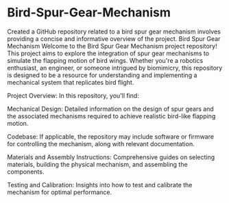 # Bird-Spur-Gear-Mechanism
Created  a GitHub repository related to a bird spur gear mechanism involves providing a concise and informative overview of the project.
Bird Spur Gear Mechanism
Welcome to the Bird Spur Gear Mechanism project repository! This project aims to explore the integration of spur gear mechanisms to simulate the flapping motion of bird wings. Whether you're a robotics enthusiast, an engineer, or someone intrigued by biomimicry, this repository is designed to be a resource for understanding and implementing a mechanical system that replicates bird flight.

Project Overview:
In this repository, you'll find:

Mechanical Design: Detailed information on the design of spur gears and the associated mechanisms required to achieve realistic bird-like flapping motion.

Codebase: If applicable, the repository may include software or firmware for controlling the mechanism, along with relevant documentation.

Materials and Assembly Instructions: Comprehensive guides on selecting materials, building the physical mechanism, and assembling the components.

Testing and Calibration: Insights into how to test and calibrate the mechanism for optimal performance.
